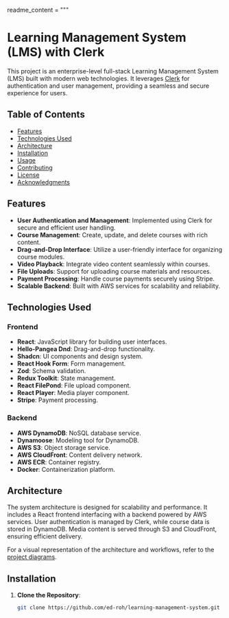 
readme_content = """
# Learning Management System (LMS) with Clerk

This project is an enterprise-level full-stack Learning Management System (LMS) built with modern web technologies. It leverages [Clerk](https://clerk.com) for authentication and user management, providing a seamless and secure experience for users.

## Table of Contents

- [Features](#features)
- [Technologies Used](#technologies-used)
- [Architecture](#architecture)
- [Installation](#installation)
- [Usage](#usage)
- [Contributing](#contributing)
- [License](#license)
- [Acknowledgments](#acknowledgments)

## Features

- **User Authentication and Management**: Implemented using Clerk for secure and efficient user handling.
- **Course Management**: Create, update, and delete courses with rich content.
- **Drag-and-Drop Interface**: Utilize a user-friendly interface for organizing course modules.
- **Video Playback**: Integrate video content seamlessly within courses.
- **File Uploads**: Support for uploading course materials and resources.
- **Payment Processing**: Handle course payments securely using Stripe.
- **Scalable Backend**: Built with AWS services for scalability and reliability.

## Technologies Used

### Frontend

- **React**: JavaScript library for building user interfaces.
- **Hello-Pangea Dnd**: Drag-and-drop functionality.
- **Shadcn**: UI components and design system.
- **React Hook Form**: Form management.
- **Zod**: Schema validation.
- **Redux Toolkit**: State management.
- **React FilePond**: File upload component.
- **React Player**: Media player component.
- **Stripe**: Payment processing.

### Backend

- **AWS DynamoDB**: NoSQL database service.
- **Dynamoose**: Modeling tool for DynamoDB.
- **AWS S3**: Object storage service.
- **AWS CloudFront**: Content delivery network.
- **AWS ECR**: Container registry.
- **Docker**: Containerization platform.

## Architecture

The system architecture is designed for scalability and performance. It includes a React frontend interfacing with a backend powered by AWS services. User authentication is managed by Clerk, while course data is stored in DynamoDB. Media content is served through S3 and CloudFront, ensuring efficient delivery.

For a visual representation of the architecture and workflows, refer to the [project diagrams](https://miro.com/app/board/uXjVLB-4pok=/).

## Installation

1. **Clone the Repository**:

   ```bash
   git clone https://github.com/ed-roh/learning-management-system.git
